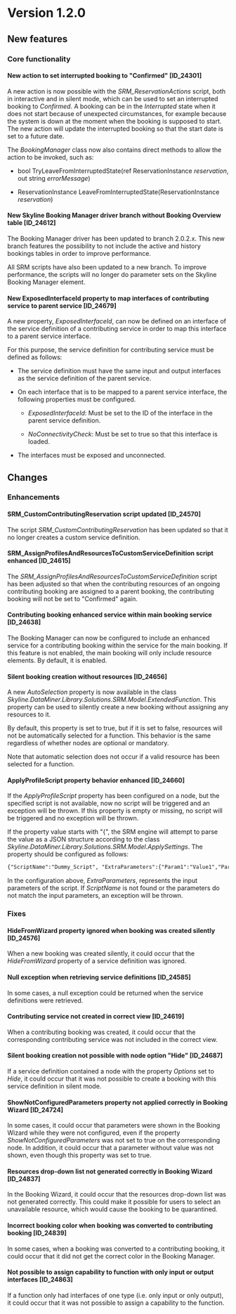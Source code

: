 # Version 1.2.0

## New features

### Core functionality

#### New action to set interrupted booking to "Confirmed" \[ID_24301\]

A new action is now possible with the *SRM_ReservationActions* script, both in interactive and in silent mode, which can be used to set an interrupted booking to *Confirmed*. A booking can be in the *Interrupted* state when it does not start because of unexpected circumstances, for example because the system is down at the moment when the booking is supposed to start. The new action will update the interrupted booking so that the start date is set to a future date.

The *BookingManager* class now also contains direct methods to allow the action to be invoked, such as:

- bool TryLeaveFromInterruptedState(ref ReservationInstance *reservation*, out string *errorMessage*)

- ReservationInstance LeaveFromInterruptedState(ReservationInstance *reservation*)

#### New Skyline Booking Manager driver branch without Booking Overview table \[ID_24612\]

The Booking Manager driver has been updated to branch 2.0.2.x. This new branch features the possibility to not include the active and history bookings tables in order to improve perfor­mance.

All SRM scripts have also been updated to a new branch. To improve performance, the scripts will no longer do parameter sets on the Skyline Booking Manager element.

#### New ExposedInterfaceId property to map interfaces of contributing service to parent service \[ID_24679\]

A new property, *ExposedInterfaceId*, can now be defined on an interface of the service defini­tion of a contributing service in order to map this interface to a parent service interface.

For this purpose, the service definition for contributing service must be defined as follows:

- The service definition must have the same input and output interfaces as the service defini­tion of the parent service.

- On each interface that is to be mapped to a parent service interface, the following proper­ties must be configured.

    - *ExposedInterfaceId*: Must be set to the ID of the interface in the parent service definition.

    - *NoConnectivityCheck*: Must be set to true so that this interface is loaded.

- The interfaces must be exposed and unconnected.

## Changes

### Enhancements

#### SRM_CustomContributingReservation script updated \[ID_24570\]

The script *SRM_CustomContributingReservation* has been updated so that it no longer creates a custom service definition.

#### SRM_AssignProfilesAndResourcesToCustomServiceDefinition script enhanced \[ID_24615\]

The *SRM_AssignProfilesAndResourcesToCustomServiceDefinition* script has been adjusted so that when the contributing resources of an ongoing contributing booking are assigned to a parent booking, the contributing booking will not be set to "Confirmed" again.

#### Contributing booking enhanced service within main booking service \[ID_24638\]

The Booking Manager can now be configured to include an enhanced service for a contributing booking within the service for the main booking. If this feature is not enabled, the main booking will only include resource elements. By default, it is enabled.

#### Silent booking creation without resources \[ID_24656\]

A new *AutoSelection* property is now available in the class *Skyline.DataMiner.Library.Solu­tions.SRM.Model.ExtendedFunction*. This property can be used to silently create a new booking without assigning any resources to it.

By default, this property is set to true, but if it is set to false, resources will not be automatically selected for a function. This behavior is the same regardless of whether nodes are optional or mandatory.

Note that automatic selection does not occur if a valid resource has been selected for a func­tion.

#### ApplyProfileScript property behavior enhanced \[ID_24660\]

If the *ApplyProfileScript* property has been configured on a node, but the specified script is not available, now no script will be triggered and an exception will be thrown. If this property is empty or missing, no script will be triggered and no exception will be thrown.

If the property value starts with "{", the SRM engine will attempt to parse the value as a JSON structure according to the class *Skyline.DataMiner.Library.Solutions.SRM.Model.ApplySettings*. The property should be configured as follows:

```txt
{"ScriptName":"Dummy_Script", "ExtraParameters":{"Param1":"Value1","Param2":"Value2, (...) , "ParamN":"ValueN"}}
```

In the configuration above, *ExtraParameters*, represents the input parameters of the script. If *ScriptName* is not found or the parameters do not match the input parameters, an exception will be thrown.

### Fixes

#### HideFromWizard property ignored when booking was created silently \[ID_24576\]

When a new booking was created silently, it could occur that the *HideFromWizard* property of a service definition was ignored.

#### Null exception when retrieving service definitions \[ID_24585\]

In some cases, a null exception could be returned when the service definitions were retrieved.

#### Contributing service not created in correct view \[ID_24619\]

When a contributing booking was created, it could occur that the corresponding contributing service was not included in the correct view.

#### Silent booking creation not possible with node option "Hide" \[ID_24687\]

If a service definition contained a node with the property *Options* set to *Hide*, it could occur that it was not possible to create a booking with this service definition in silent mode.

#### ShowNotConfiguredParameters property not applied correctly in Booking Wizard \[ID_24724\]

In some cases, it could occur that parameters were shown in the Booking Wizard while they were not configured, even if the property *ShowNotConfiguredParameters* was not set to true on the corresponding node. In addition, it could occur that a parameter without value was not shown, even though this property was set to true.

#### Resources drop-down list not generated correctly in Booking Wizard \[ID_24837\]

In the Booking Wizard, it could occur that the resources drop-down list was not generated cor­rectly. This could make it possible for users to select an unavailable resource, which would cause the booking to be quarantined.

#### Incorrect booking color when booking was converted to contributing booking \[ID_24839\]

In some cases, when a booking was converted to a contributing booking, it could occur that it did not get the correct color in the Booking Manager.

#### Not possible to assign capability to function with only input or output interfaces \[ID_24863\]

If a function only had interfaces of one type (i.e. only input or only output), it could occur that it was not possible to assign a capability to the function.
